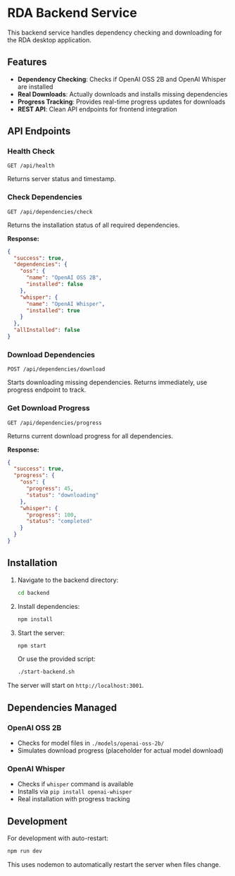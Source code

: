 # RDA Backend Service

This backend service handles dependency checking and downloading for the RDA desktop application.

## Features

- **Dependency Checking**: Checks if OpenAI OSS 2B and OpenAI Whisper are installed
- **Real Downloads**: Actually downloads and installs missing dependencies
- **Progress Tracking**: Provides real-time progress updates for downloads
- **REST API**: Clean API endpoints for frontend integration

## API Endpoints

### Health Check
```
GET /api/health
```
Returns server status and timestamp.

### Check Dependencies
```
GET /api/dependencies/check
```
Returns the installation status of all required dependencies.

**Response:**
```json
{
  "success": true,
  "dependencies": {
    "oss": {
      "name": "OpenAI OSS 2B",
      "installed": false
    },
    "whisper": {
      "name": "OpenAI Whisper", 
      "installed": true
    }
  },
  "allInstalled": false
}
```

### Download Dependencies
```
POST /api/dependencies/download
```
Starts downloading missing dependencies. Returns immediately, use progress endpoint to track.

### Get Download Progress
```
GET /api/dependencies/progress
```
Returns current download progress for all dependencies.

**Response:**
```json
{
  "success": true,
  "progress": {
    "oss": {
      "progress": 45,
      "status": "downloading"
    },
    "whisper": {
      "progress": 100,
      "status": "completed"
    }
  }
}
```

## Installation

1. Navigate to the backend directory:
   ```bash
   cd backend
   ```

2. Install dependencies:
   ```bash
   npm install
   ```

3. Start the server:
   ```bash
   npm start
   ```

   Or use the provided script:
   ```bash
   ./start-backend.sh
   ```

The server will start on `http://localhost:3001`.

## Dependencies Managed

### OpenAI OSS 2B
- Checks for model files in `./models/openai-oss-2b/`
- Simulates download progress (placeholder for actual model download)

### OpenAI Whisper
- Checks if `whisper` command is available
- Installs via `pip install openai-whisper`
- Real installation with progress tracking

## Development

For development with auto-restart:
```bash
npm run dev
```

This uses nodemon to automatically restart the server when files change.
